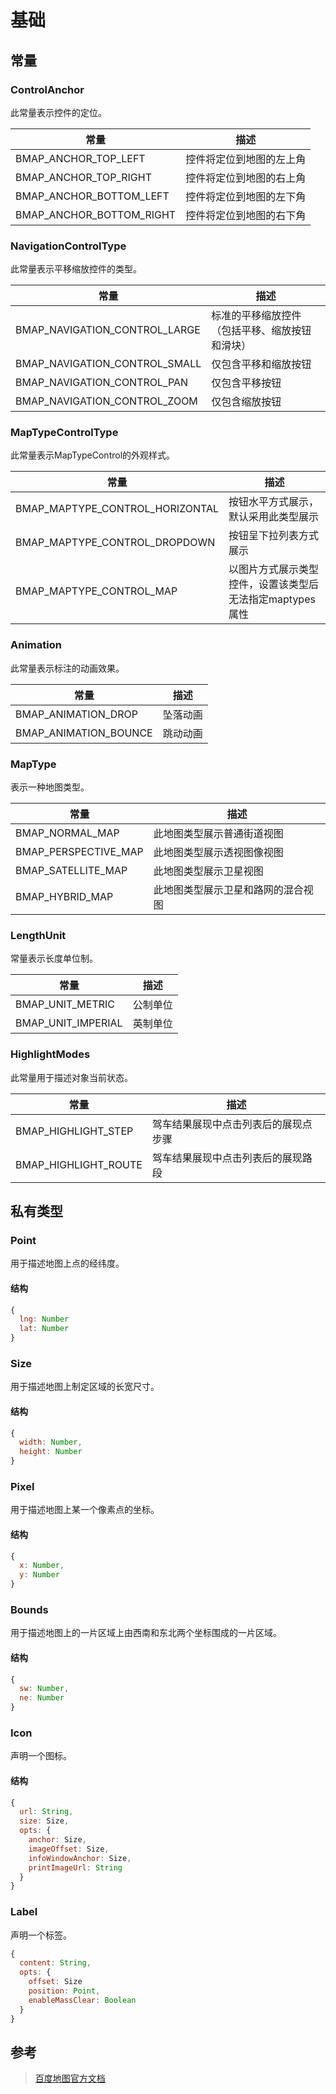 # 基础

## 常量

### ControlAnchor

此常量表示控件的定位。

|常量|描述|
|----|----|
|BMAP_ANCHOR_TOP_LEFT|控件将定位到地图的左上角|
|BMAP_ANCHOR_TOP_RIGHT|控件将定位到地图的右上角|
|BMAP_ANCHOR_BOTTOM_LEFT|控件将定位到地图的左下角|
|BMAP_ANCHOR_BOTTOM_RIGHT|控件将定位到地图的右下角|

### NavigationControlType

此常量表示平移缩放控件的类型。

|常量|描述|
|----|----|
|BMAP_NAVIGATION_CONTROL_LARGE|标准的平移缩放控件（包括平移、缩放按钮和滑块）|
|BMAP_NAVIGATION_CONTROL_SMALL|仅包含平移和缩放按钮|
|BMAP_NAVIGATION_CONTROL_PAN|仅包含平移按钮|
|BMAP_NAVIGATION_CONTROL_ZOOM|仅包含缩放按钮|

### MapTypeControlType

此常量表示MapTypeControl的外观样式。

|常量|描述|
|----|----|
|BMAP_MAPTYPE_CONTROL_HORIZONTAL|按钮水平方式展示，默认采用此类型展示|
|BMAP_MAPTYPE_CONTROL_DROPDOWN|按钮呈下拉列表方式展示|
|BMAP_MAPTYPE_CONTROL_MAP|以图片方式展示类型控件，设置该类型后无法指定maptypes属性|

### Animation

此常量表示标注的动画效果。

|常量|描述|
|----|----|
|BMAP_ANIMATION_DROP|坠落动画|
|BMAP_ANIMATION_BOUNCE|跳动动画|

### MapType

表示一种地图类型。

|常量|描述|
|----|----|
|BMAP_NORMAL_MAP|此地图类型展示普通街道视图|
|BMAP_PERSPECTIVE_MAP|此地图类型展示透视图像视图|
|BMAP_SATELLITE_MAP|此地图类型展示卫星视图|
|BMAP_HYBRID_MAP|此地图类型展示卫星和路网的混合视图|

### LengthUnit

常量表示长度单位制。

|常量|描述|
|----|----|
|BMAP_UNIT_METRIC|公制单位|
|BMAP_UNIT_IMPERIAL|英制单位|

### HighlightModes

此常量用于描述对象当前状态。

|常量|描述|
|----|----|
|BMAP_HIGHLIGHT_STEP|驾车结果展现中点击列表后的展现点步骤|
|BMAP_HIGHLIGHT_ROUTE|驾车结果展现中点击列表后的展现路段|



## 私有类型

### Point

用于描述地图上点的经纬度。

#### 结构

```javascript
{
  lng: Number
  lat: Number
}
```

### Size

用于描述地图上制定区域的长宽尺寸。

#### 结构

```javascript
{
  width: Number,
  height: Number
}
```

### Pixel

用于描述地图上某一个像素点的坐标。

#### 结构

```javascript
{
  x: Number,
  y: Number
}
```

### Bounds

用于描述地图上的一片区域上由西南和东北两个坐标围成的一片区域。

#### 结构

```javascript
{
  sw: Number,
  ne: Number
}
```

### Icon

声明一个图标。

#### 结构

```javascript
{
  url: String,
  size: Size,
  opts: {
    anchor: Size,
    imageOffset: Size,
    infoWindowAnchor: Size,
    printImageUrl: String
  }
}
```

### Label

声明一个标签。

```javascript
{
  content: String,
  opts: {
    offset: Size
    position: Point,
    enableMassClear: Boolean
  }
}
```

## 参考

> [百度地图官方文档](http://lbsyun.baidu.com/cms/jsapi/reference/jsapi_reference.html)